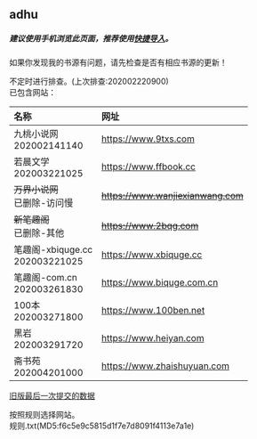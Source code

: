 ## adhu

##### 建议使用手机浏览此页面，推荐使用[快捷导入](yuedu://booksource/importonline?src=https://raw.githubusercontent.com/adhu2018/001/master/qa455355for3.txt)。  

如果你发现我的书源有问题，请先检查是否有相应书源的更新！

不定时进行排查。(上次排查:202002220900)  
已包含网站：  

|名称|网址|
|:-|:-|
|九桃小说网<br/>202002141140|https://www.9txs.com|
|若晨文学<br/>202003221025|https://www.ffbook.cc|
|~~万界小说网~~<br/>已删除-访问慢|~~https://www.wanjiexianwang.com~~|
|~~新笔趣阁~~<br/>已删除-其他|~~https://www.2bqg.com~~|
|笔趣阁-xbiquge.cc<br/>202003221025|https://www.xbiquge.cc|
|笔趣阁-com.cn<br/>202003261830|https://www.biquge.com.cn|
|100本<br/>202003271800|https://www.100ben.net|
|黑岩<br/>202003291720|https://www.heiyan.com|
|斋书苑<br/>202004201000|https://www.zhaishuyuan.com|

[旧版最后一次提交的数据](https://github.com/adhu2018/adhu2018.github.io/blob/37b664efa0cd3164da112dc705ccaf75782dc8a9/test/index.md)

按照规则选择网站。  
规则.txt(MD5:f6c5e9c5815d1f7e7d8091f4113e7a1e)